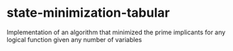 # state-minimization-tabular
Implementation of an algorithm that minimized the prime implicants for any logical function given any number of variables

